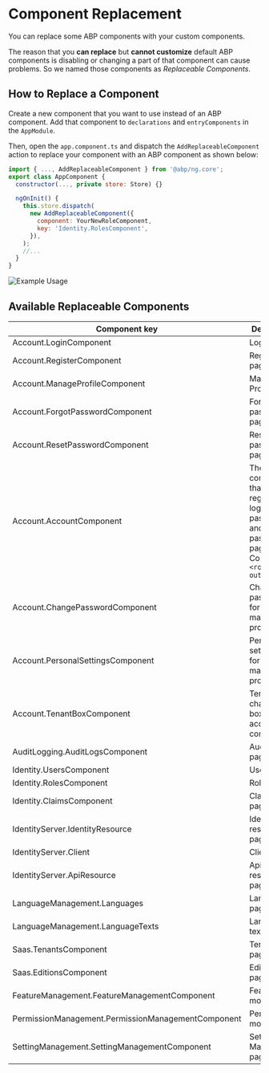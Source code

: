 # Component Replacement

You can replace some ABP components with your custom components.

The reason that you **can replace** but **cannot customize** default ABP components is disabling or changing a part of that component can cause problems. So we named those components as _Replaceable Components_.

## How to Replace a Component

Create a new component that you want to use instead of an ABP component. Add that component to `declarations` and `entryComponents` in the `AppModule`.

Then, open the `app.component.ts` and dispatch the `AddReplaceableComponent` action to replace your component with an ABP component as shown below:

```js
import { ..., AddReplaceableComponent } from '@abp/ng.core';
export class AppComponent {
  constructor(..., private store: Store) {}

  ngOnInit() {
    this.store.dispatch(
      new AddReplaceableComponent({
        component: YourNewRoleComponent,
        key: 'Identity.RolesComponent',
      }),
    );
    //...
  }
}
```

![Example Usage](./images/inaction.gif)

## Available Replaceable Components

| Component key                                      | Description                                                                                                     |
| -------------------------------------------------- | --------------------------------------------------------------------------------------------------------------- |
| Account.LoginComponent                             | Login page                                                                                                      |
| Account.RegisterComponent                          | Register page                                                                                                   |
| Account.ManageProfileComponent                     | Manage Profile page                                                                                             |
| Account.ForgotPasswordComponent                    | Forgot password page                                                                                            |
| Account.ResetPasswordComponent                     | Reset password page                                                                                             |
| Account.AccountComponent                           | The component that wraps register, login, forgot password, and reset password pages. Contains `<router-outlet>` |
| Account.ChangePasswordComponent                    | Change password form in manage profile page                                                                     |
| Account.PersonalSettingsComponent                  | Personal settings form in manage profile page                                                                   |
| Account.TenantBoxComponent                         | Tenant changing box in account component                                                                        |
| AuditLogging.AuditLogsComponent                    | Audit logs page                                                                                                 |
| Identity.UsersComponent                            | Users page                                                                                                      |
| Identity.RolesComponent                            | Roles page                                                                                                      |
| Identity.ClaimsComponent                           | Claim types page                                                                                                |
| IdentityServer.IdentityResource                    | Identity resources page                                                                                         |
| IdentityServer.Client                              | Clients page                                                                                                    |
| IdentityServer.ApiResource                         | Api resources page                                                                                              |
| LanguageManagement.Languages                       | Languages page                                                                                                  |
| LanguageManagement.LanguageTexts                   | Language texts page                                                                                             |
| Saas.TenantsComponent                              | Tenants page                                                                                                    |
| Saas.EditionsComponent                             | Editions page                                                                                                   |
| FeatureManagement.FeatureManagementComponent       | Features modal                                                                                                  |
| PermissionManagement.PermissionManagementComponent | Permissions modal                                                                                               |
| SettingManagement.SettingManagementComponent       | Setting Management page                                                                                         |
